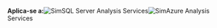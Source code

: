 **Aplica-se a:**![Sim](media/yes.png)SQL Server Analysis Services![Sim](media/yes.png)Azure Analysis Services